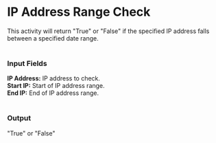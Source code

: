 <h1>IP Address Range Check</h1>
This activity will return "True" or "False" if the specified IP address falls between a specified date range.
<br><br>
<h3>Input Fields</h3>
<b>IP Address:</b> IP address to check.
<br>
<b>Start IP:</b> Start of IP address range.
<br>
<b>End IP:</b> End of IP address range.
<br><br>
<h3>Output</h3>
"True" or "False"
